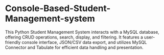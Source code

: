 # Console-Based-Student-Management-system
This Python Student Management System interacts with a MySQL database, offering CRUD operations, search, display, and filtering. It features a user-friendly console interface, JSON/CSV data export, and utilizes MySQL Connector and Tabulate for efficient data handling and presentation.
